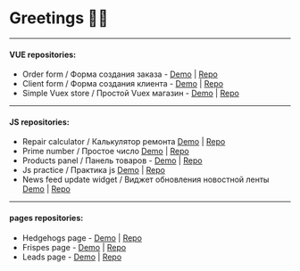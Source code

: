# Greetings 🧙‍♂️

------------


#### VUE repositories:


 - Order form / Форма создания заказа - [Demo](https://potatbut.github.io/order-form/#/ "Order form")  |  [Repo](https://github.com/potatbut/order-form "Order form") 
 - Client form / Форма создания клиента -  [Demo](https://potatbut.github.io/client-form/ "Client form")  | [Repo](https://github.com/potatbut/client-form "Client form")  
 - Simple Vuex store / Простой Vuex магазин - [Demo](https://potatbut.github.io/vuexed/#/ "Simple Vuex store") | [Repo](https://github.com/potatbut/vuexed "Simple Vuex store") 


------------

#### JS repositories:
- Repair calculator / Калькулятор ремонта [Demo](https://potatbut.github.io/repair-calculator/dist/ "Repair calculator") | [Repo](https://github.com/potatbut/repair-calculator "Repair calculator")
- Prime number / Простое число [Demo](https://potatbut.github.io/prime-number/index "prime number") | [Repo](https://github.com/potatbut/prime-number "prime number")
- Products panel / Панель товаров - [Demo](https://potatbut.github.io/products-panel/ "Products panel / Панель товаров") | [Repo](https://github.com/potatbut/products-panel " Products panel / Панель товаров")
- Js practice / Практика js [Demo](https://potatbut.github.io/practise/ "Js practise") | [Repo](https://github.com/potatbut/practise "Js practise")
- News feed update widget  / Виджет обновления новостной ленты [Demo](https://potatbut.github.io/update-widget/dist/ "News feed update widget") | [Repo](https://github.com/potatbut/update-widget "News feed update widget")
------------

#### pages repositories:
- Hedgehogs page - [Demo](https://potatbut.github.io/hedgehod-landing/dist/ "Hedgehogs") | [Repo](https://github.com/potatbut/hedgehod-landing "Hedgehogs")
- Frispes page - [Demo](https://vamkavo.000webhostapp.com/ "Frispes") | [Repo](https://github.com/potatbut/Frispes-page "Frispes")
- Leads page - [Demo](https://potatbut.github.io/leads-page/dist/ "Leads") | [Repo](https://github.com/potatbut/leads-page "Leads")

